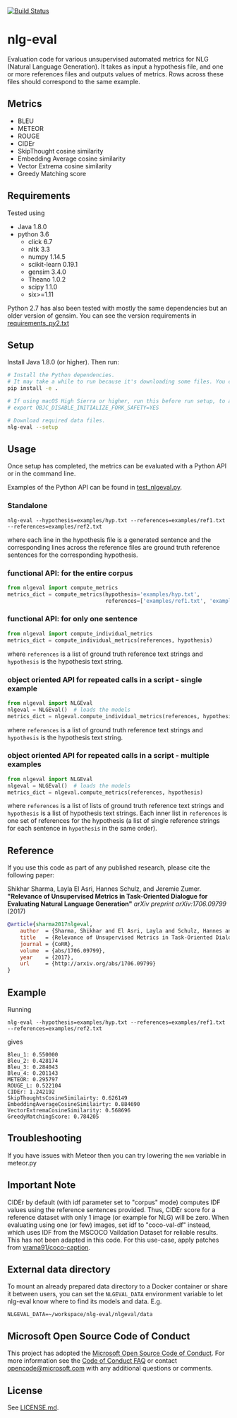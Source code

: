 [![Build Status](https://travis-ci.org/Maluuba/nlg-eval.svg?branch=master)](https://travis-ci.org/Maluuba/nlg-eval)

# nlg-eval
Evaluation code for various unsupervised automated metrics for NLG (Natural Language Generation).
It takes as input a hypothesis file, and one or more references files and outputs values of metrics.
Rows across these files should correspond to the same example.

## Metrics ##
- BLEU
- METEOR
- ROUGE
- CIDEr
- SkipThought cosine similarity
- Embedding Average cosine similarity
- Vector Extrema cosine similarity
- Greedy Matching score

## Requirements ##
Tested using
- Java 1.8.0
- python 3.6
  - click 6.7
  - nltk 3.3
  - numpy 1.14.5
  - scikit-learn 0.19.1
  - gensim 3.4.0
  - Theano 1.0.2
  - scipy 1.1.0
  - six>=1.11

Python 2.7 has also been tested with mostly the same dependencies but an older version of gensim. You can see the version requirements in [requirements_py2.txt](requirements_py2.txt)

## Setup ##

Install Java 1.8.0 (or higher).
Then run:

```bash
# Install the Python dependencies.
# It may take a while to run because it's downloading some files. You can instead run `pip install -v -e .` to see more details.
pip install -e .

# If using macOS High Sierra or higher, run this before run setup, to allow multithreading
# export OBJC_DISABLE_INITIALIZE_FORK_SAFETY=YES

# Download required data files.
nlg-eval --setup
```

## Usage ##
Once setup has completed, the metrics can be evaluated with a Python API or in the command line.

Examples of the Python API can be found in [test_nlgeval.py](nlgeval/tests/test_nlgeval.py).

### Standalone ###

    nlg-eval --hypothesis=examples/hyp.txt --references=examples/ref1.txt --references=examples/ref2.txt

where each line in the hypothesis file is a generated sentence and the corresponding
lines across the reference files are ground truth reference sentences for the
corresponding hypothesis.

### functional API: for the entire corpus ###

```python
from nlgeval import compute_metrics
metrics_dict = compute_metrics(hypothesis='examples/hyp.txt',
                               references=['examples/ref1.txt', 'examples/ref2.txt'])
```

### functional API: for only one sentence ###

```python
from nlgeval import compute_individual_metrics
metrics_dict = compute_individual_metrics(references, hypothesis)
```

where `references` is a list of ground truth reference text strings and
`hypothesis` is the hypothesis text string.

### object oriented API for repeated calls in a script - single example ###

```python
from nlgeval import NLGEval
nlgeval = NLGEval()  # loads the models
metrics_dict = nlgeval.compute_individual_metrics(references, hypothesis)
```

where `references` is a list of ground truth reference text strings and
`hypothesis` is the hypothesis text string.

### object oriented API for repeated calls in a script - multiple examples ###

```python
from nlgeval import NLGEval
nlgeval = NLGEval()  # loads the models
metrics_dict = nlgeval.compute_metrics(references, hypothesis)
```

where `references` is a list of lists of ground truth reference text strings and
`hypothesis` is a list of hypothesis text strings. Each inner list in `references`
is one set of references for the hypothesis (a list of single reference strings for
each sentence in `hypothesis` in the same order).

## Reference ##
If you use this code as part of any published research, please cite the following paper:

Shikhar Sharma, Layla El Asri, Hannes Schulz, and Jeremie Zumer.
**"Relevance of Unsupervised Metrics in Task-Oriented Dialogue for Evaluating Natural Language Generation"**
*arXiv preprint arXiv:1706.09799* (2017)

```bibtex
@article{sharma2017nlgeval,
    author  = {Sharma, Shikhar and El Asri, Layla and Schulz, Hannes and Zumer, Jeremie},
    title   = {Relevance of Unsupervised Metrics in Task-Oriented Dialogue for Evaluating Natural Language Generation},
    journal = {CoRR},
    volume  = {abs/1706.09799},
    year    = {2017},
    url     = {http://arxiv.org/abs/1706.09799}
}
```

## Example ##
Running

    nlg-eval --hypothesis=examples/hyp.txt --references=examples/ref1.txt --references=examples/ref2.txt

gives

    Bleu_1: 0.550000
    Bleu_2: 0.428174
    Bleu_3: 0.284043
    Bleu_4: 0.201143
    METEOR: 0.295797
    ROUGE_L: 0.522104
    CIDEr: 1.242192
    SkipThoughtsCosineSimilairty: 0.626149
    EmbeddingAverageCosineSimilairty: 0.884690
    VectorExtremaCosineSimilarity: 0.568696
    GreedyMatchingScore: 0.784205

## Troubleshooting
If you have issues with Meteor then you can try lowering the `mem` variable in meteor.py

## Important Note ##
CIDEr by default (with idf parameter set to "corpus" mode) computes IDF values using the reference sentences provided. Thus,
CIDEr score for a reference dataset with only 1 image (or example for NLG) will be zero. When evaluating using one (or few)
images, set idf to "coco-val-df" instead, which uses IDF from the MSCOCO Vaildation Dataset for reliable results. This has
not been adapted in this code. For this use-case, apply patches from
[vrama91/coco-caption](https://github.com/vrama91/coco-caption).


## External data directory

To mount an already prepared data directory to a Docker container or share it between
users, you can set the `NLGEVAL_DATA` environment variable to let nlg-eval know
where to find its models and data.  E.g.

    NLGEVAL_DATA=~/workspace/nlg-eval/nlgeval/data

## Microsoft Open Source Code of Conduct ##
This project has adopted the [Microsoft Open Source Code of
Conduct](https://opensource.microsoft.com/codeofconduct/).
For more information see the [Code of Conduct
FAQ](https://opensource.microsoft.com/codeofconduct/faq/) or
contact [opencode@microsoft.com](mailto:opencode@microsoft.com)
with any additional questions or comments.

## License ##
See [LICENSE.md](LICENSE.md).
